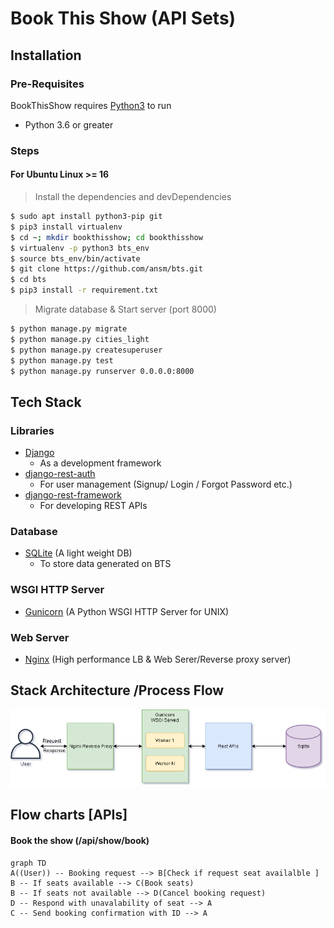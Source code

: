 # Book This Show (API Sets)

## Installation
### Pre-Requisites
BookThisShow requires [Python3](https://www.python.org/)  to run
- Python 3.6 or greater

### Steps
#### For Ubuntu Linux >= 16
> Install the dependencies and devDependencies
```sh
$ sudo apt install python3-pip git
$ pip3 install virtualenv
$ cd ~; mkdir bookthisshow; cd bookthisshow
$ virtualenv -p python3 bts_env
$ source bts_env/bin/activate
$ git clone https://github.com/ansm/bts.git
$ cd bts
$ pip3 install -r requirement.txt
```
> Migrate database & Start server (port 8000)
```sh
$ python manage.py migrate
$ python manage.py cities_light
$ python manage.py createsuperuser
$ python manage.py test
$ python manage.py runserver 0.0.0.0:8000
```
## Tech Stack 
### Libraries
 - [Django](https://www.djangoproject.com/)
	 - As a development framework
 -  [django-rest-auth](https://django-rest-auth.readthedocs.io/en/latest)
	 - For user management (Signup/ Login / Forgot Password etc.)
 - [django-rest-framework](https://www.django-rest-framework.org/)
	 - For developing REST APIs
### Database  
- [SQLite](https://www.sqlite.org/index.html) (A light weight DB) 
	- To store data generated on BTS
### WSGI HTTP Server
- [Gunicorn](https://gunicorn.org/) (A Python WSGI HTTP Server for UNIX)
### Web Server
- [Nginx](https://www.nginx.com/) (High performance LB & Web Serer/Reverse proxy server)

## Stack Architecture /Process Flow

![Process FLow](https://github.com/ansm/bts/blob/master/bts.png?raw=true)

## Flow charts  [APIs]
#### Book the show (/api/show/book)

```mermaid
graph TD
A((User)) -- Booking request --> B[Check if request seat availalble ]
B -- If seats available --> C(Book seats)
B -- If seats not available --> D(Cancel booking request)
D -- Respond with unavalability of seat --> A
C -- Send booking confirmation with ID --> A
```
